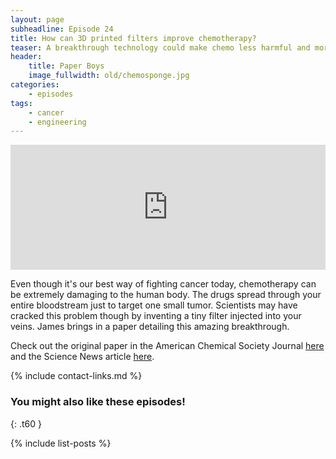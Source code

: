 ```yaml
---
layout: page
subheadline: Episode 24
title: How can 3D printed filters improve chemotherapy?
teaser: A breakthrough technology could make chemo less harmful and more effective.
header:
    title: Paper Boys
    image_fullwidth: old/chemosponge.jpg
categories:
    - episodes
tags:
    - cancer
    - engineering
---
```


<iframe src="https://pinecast.com/player/63cd0c41-75bd-4d0a-ac17-8238ecac529a?theme=thick" seamless height="200" style="border:0" class="pinecast-embed" frameborder="0" width="100%"></iframe>

Even though it's our best way of fighting cancer today, chemotherapy can be extremely damaging to the human body. The drugs spread through your entire bloodstream just to target one small tumor. Scientists may have cracked this problem though by inventing a tiny filter injected into your veins. James brings in a paper detailing this amazing breakthrough.

Check out the original paper in the American Chemical Society Journal [here](https://pubs.acs.org/doi/pdf/10.1021/acscentsci.8b00700) and the Science News article [here](https://www.sciencenews.org/article/new-3d-printed-sponge-sops-excess-chemo-cancer-drugs).

{% include contact-links.md %}


### You might also like these episodes!
{: .t60 }

{% include list-posts %}
